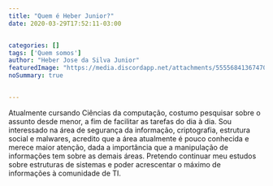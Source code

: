 ```yaml
---
title: "Quem é Heber Junior?"
date: 2020-03-29T17:52:11-03:00


categories: []
tags: ['Quem somos']
author: "Heber Jose da Silva Junior"
featuredImage: "https://media.discordapp.net/attachments/555568413674700800/693950564836442214/teste1.png?width=957&height=386"
noSummary: true


---
```




Atualmente cursando Ciências da computação, costumo pesquisar sobre o assunto desde menor, a fim de facilitar as tarefas do dia à dia. 
Sou interessado na área de segurança da informação, criptografia, estrutura social e malwares, acredito que a área atualmente é pouco conhecida e merece maior atenção, dada a importância que a manipulação de informações tem sobre as demais áreas.
Pretendo continuar meu estudos sobre estruturas de sistemas e poder acrescentar o máximo de informações à comunidade de TI.

